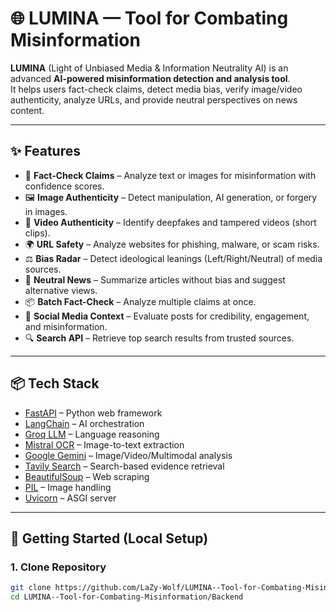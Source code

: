 # 🌐 LUMINA — Tool for Combating Misinformation

**LUMINA** (Light of Unbiased Media & Information Neutrality AI) is an advanced **AI-powered misinformation detection and analysis tool**.  
It helps users fact-check claims, detect media bias, verify image/video authenticity, analyze URLs, and provide neutral perspectives on news content.

---

## ✨ Features

- 🔎 **Fact-Check Claims** – Analyze text or images for misinformation with confidence scores.  
- 🖼️ **Image Authenticity** – Detect manipulation, AI generation, or forgery in images.  
- 🎥 **Video Authenticity** – Identify deepfakes and tampered videos (short clips).  
- 🌍 **URL Safety** – Analyze websites for phishing, malware, or scam risks.  
- ⚖️ **Bias Radar** – Detect ideological leanings (Left/Right/Neutral) of media sources.  
- 📰 **Neutral News** – Summarize articles without bias and suggest alternative views.  
- 📦 **Batch Fact-Check** – Analyze multiple claims at once.  
- 📱 **Social Media Context** – Evaluate posts for credibility, engagement, and misinformation.  
- 🔍 **Search API** – Retrieve top search results from trusted sources.

---

## 📦 Tech Stack

- [FastAPI](https://fastapi.tiangolo.com/) – Python web framework  
- [LangChain](https://www.langchain.com/) – AI orchestration  
- [Groq LLM](https://groq.com/) – Language reasoning  
- [Mistral OCR](https://mistral.ai/) – Image-to-text extraction  
- [Google Gemini](https://ai.google.dev/) – Image/Video/Multimodal analysis  
- [Tavily Search](https://tavily.com/) – Search-based evidence retrieval  
- [BeautifulSoup](https://www.crummy.com/software/BeautifulSoup/) – Web scraping  
- [PIL](https://pillow.readthedocs.io/) – Image handling  
- [Uvicorn](https://www.uvicorn.org/) – ASGI server  

---

## 🚀 Getting Started (Local Setup)

### 1. Clone Repository
```bash
git clone https://github.com/LaZy-Wolf/LUMINA--Tool-for-Combating-Misinformation.git
cd LUMINA--Tool-for-Combating-Misinformation/Backend
